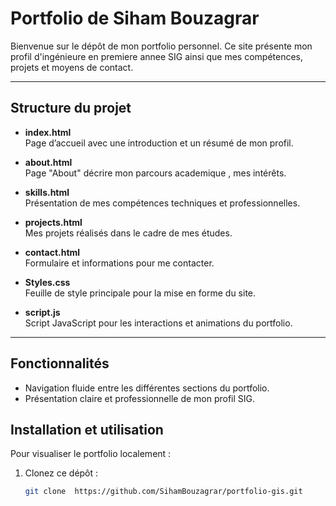 # Portfolio de Siham Bouzagrar

Bienvenue sur le dépôt de mon portfolio personnel. Ce site présente mon profil d'ingénieure en premiere annee SIG  ainsi que mes compétences, projets et moyens de contact.

---

## Structure du projet

- **index.html**  
  Page d’accueil avec une introduction et un résumé de mon profil.

- **about.html**  
  Page "About" décrire mon parcours academique , mes intérêts.

- **skills.html**  
  Présentation de mes compétences techniques et professionnelles.

- **projects.html**  
  Mes projets réalisés dans le cadre de mes études.

- **contact.html**  
  Formulaire et informations pour me contacter.

- **Styles.css**  
  Feuille de style principale pour la mise en forme du site.

- **script.js**  
  Script JavaScript pour les interactions et animations du portfolio.

---

## Fonctionnalités

- Navigation fluide entre les différentes sections du portfolio.
- Présentation claire et professionnelle de mon profil SIG.


## Installation et utilisation

Pour visualiser le portfolio localement :

1. Clonez ce dépôt :  
   ```bash
   git clone  https://github.com/SihamBouzagrar/portfolio-gis.git
